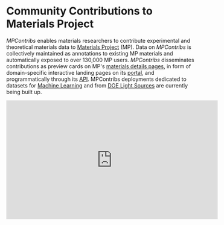 # Community Contributions to Materials Project

*MPContribs* enables materials researchers to contribute experimental and theoretical
materials data to [Materials Project](https://materialsproject.org) (MP).  Data on
*MPContribs* is collectively maintained as annotations to existing MP materials and
automatically exposed to over 130,000 MP users.  *MPContribs* disseminates contributions
as preview cards on MP's [materials details
pages](https://materialsproject.org/materials/mp-22987/#user-contribs), in form of
domain-specific interactive landing pages on its [portal](https://portal.mpcontribs.org),
and programmatically through its [API](https://api.mpcontribs.org). MPContribs deployments dedicated to datasets for
[Machine Learning](https://ml.materialsproject.org) and from
[DOE Light Sources](https://lightsources.materialsproject.org)
are currently being built up.

<iframe width="560" height="315" src="https://www.youtube.com/embed/cHMRL7QKCVk" frameborder="0" allow="accelerometer; autoplay; encrypted-media; gyroscope; picture-in-picture" allowfullscreen></iframe>
